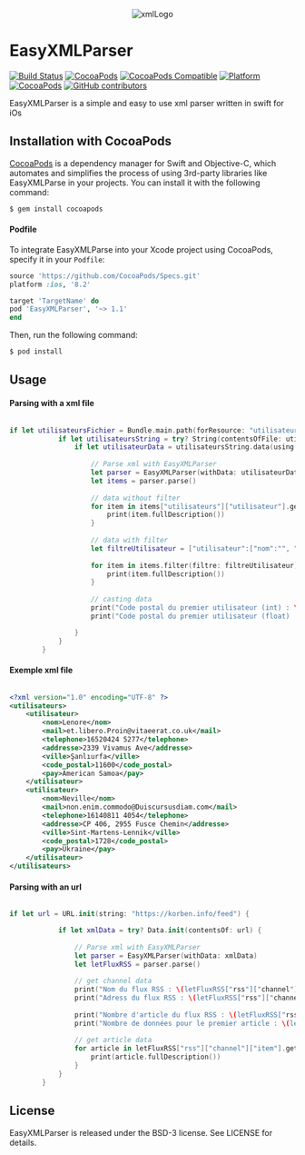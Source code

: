 <p align="center" >
  <img src="http://icons.iconarchive.com/icons/cornmanthe3rd/plex/512/Other-xml-icon.png" title="xmlLogo">
</p>

# EasyXMLParser 
[![Build Status](https://travis-ci.org/Asifadam93/EasyXMLParser.svg?branch=master)](https://travis-ci.org/Asifadam93/EasyXMLParser)
[![CocoaPods](https://img.shields.io/badge/CocoaPods-compatible-4BC51D.svg?style=flat)](https://cocoapods.org/pods/EasyXMLParser)
[![CocoaPods Compatible](https://img.shields.io/cocoapods/v/EasyXMLParser.svg)](https://cocoapods.org/pods/EasyXMLParser)
[![Platform](https://img.shields.io/cocoapods/p/EasyXMLParser.svg?style=flat)](https://github.com/Asifadam93/EasyXMLParser)
[![CocoaPods](https://img.shields.io/cocoapods/l/EasyXMLParser.svg)](https://github.com/Asifadam93/EasyXMLParser/blob/master/LICENSE)
[![GitHub contributors](https://img.shields.io/github/contributors/Asifadam93/EasyXMLParser.svg)]()

EasyXMLParser is a simple and easy to use xml parser written in swift for iOs

## Installation with CocoaPods

[CocoaPods](http://cocoapods.org) is a dependency manager for Swift and Objective-C, which automates and simplifies the process of using 3rd-party libraries like EasyXMLParse in your projects. You can install it with the following command:

```bash
$ gem install cocoapods
```

#### Podfile

To integrate EasyXMLParse into your Xcode project using CocoaPods, specify it in your `Podfile`:

```ruby
source 'https://github.com/CocoaPods/Specs.git'
platform :ios, '8.2'

target 'TargetName' do
pod 'EasyXMLParser', '~> 1.1'
end
```

Then, run the following command:

```bash
$ pod install
```

## Usage


#### Parsing with a xml file

```swift

if let utilisateursFichier = Bundle.main.path(forResource: "utilisateurs", ofType: "xml") {
            if let utilisateursString = try? String(contentsOfFile: utilisateursFichier) {
                if let utilisateurData = utilisateursString.data(using: .utf8) {
                    
                    // Parse xml with EasyXMLParser
                    let parser = EasyXMLParser(withData: utilisateurData)
                    let items = parser.parse()
                    
                    // data without filter
                    for item in items["utilisateurs"]["utilisateur"].getSiblingWithSameName() {
                        print(item.fullDescription())
                    }
                    
                    // data with filter
                    let filtreUtilisateur = ["utilisateur":["nom":"", "mail":""]]
                    
                    for item in items.filter(filtre: filtreUtilisateur) {
                        print(item.fullDescription())
                    }
                    
                    // casting data
                    print("Code postal du premier utilisateur (int) : \(items["utilisateurs"]["utilisateur"]["code_postal"].intValue)")
                    print("Code postal du premier utilisateur (float) : \(items["utilisateurs"]["utilisateur"]["code_postal"].floatValue)\n")

                }
            }
        }

```

#### Exemple xml file

```xml

<?xml version="1.0" encoding="UTF-8" ?>
<utilisateurs>
	<utilisateur>
		<nom>Lenore</nom>
		<mail>et.libero.Proin@vitaeerat.co.uk</mail>
		<telephone>16520424 5277</telephone>
		<addresse>2339 Vivamus Ave</addresse>
		<ville>Şanlıurfa</ville>
		<code_postal>11600</code_postal>
		<pay>American Samoa</pay>
	</utilisateur>
	<utilisateur>
		<nom>Neville</nom>
		<mail>non.enim.commodo@Duiscursusdiam.com</mail>
		<telephone>16140811 4054</telephone>
		<addresse>CP 406, 2955 Fusce Chemin</addresse>
		<ville>Sint-Martens-Lennik</ville>
		<code_postal>1728</code_postal>
		<pay>Ukraine</pay>
	</utilisateur>
</utilisateurs>

```

#### Parsing with an url

```swift

if let url = URL.init(string: "https://korben.info/feed") {

            if let xmlData = try? Data.init(contentsOf: url) {
               
                // Parse xml with EasyXMLParser
                let parser = EasyXMLParser(withData: xmlData)
                let letFluxRSS = parser.parse()
                
                // get channel data
                print("Nom du flux RSS : \(letFluxRSS["rss"]["channel"]["title"].value)")
                print("Adress du flux RSS : \(letFluxRSS["rss"]["channel"]["link"].value)")
                
                print("Nombre d'article du flux RSS : \(letFluxRSS["rss"]["channel"]["item"].countSiblingWithSameName())")
                print("Nombre de données pour le premier article : \(letFluxRSS["rss"]["channel"]["item"].countAllChildren()) \n\n")
                
                // get article data
                for article in letFluxRSS["rss"]["channel"]["item"].getSiblingWithSameName() {
                    print(article.fullDescription())
                }
            }
        }

```

## License

EasyXMLParser is released under the BSD-3 license. See LICENSE for details.

